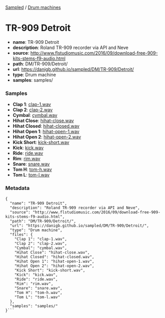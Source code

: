 [Sampled](https://danigb.github.io/sampled)
/
[Drum machines](https://danigb.github.io/sampled/DM)

# TR-909 Detroit

- __name__: TR-909 Detroit
- __description__: Roland TR-909 recorder via API and Neve
- __source__: http://www.flstudiomusic.com/2016/09/download-free-909-kits-stems-f9-audio.html
- __path__: DM/TR-909/Detroit/
- __url__: https://danigb.github.io/sampled/DM/TR-909/Detroit/
- __type__: Drum machine
- __samples__: samples/

### Samples

- __Clap 1__: [clap-1.wav](https://danigb.github.io/sampled/DM/TR-909/Detroit/samples/clap-1.wav)
- __Clap 2__: [clap-2.wav](https://danigb.github.io/sampled/DM/TR-909/Detroit/samples/clap-2.wav)
- __Cymbal__: [cymbal.wav](https://danigb.github.io/sampled/DM/TR-909/Detroit/samples/cymbal.wav)
- __Hihat Close__: [hihat-close.wav](https://danigb.github.io/sampled/DM/TR-909/Detroit/samples/hihat-close.wav)
- __Hihat Closed__: [hihat-closed.wav](https://danigb.github.io/sampled/DM/TR-909/Detroit/samples/hihat-closed.wav)
- __Hihat Open 1__: [hihat-open-1.wav](https://danigb.github.io/sampled/DM/TR-909/Detroit/samples/hihat-open-1.wav)
- __Hihat Open 2__: [hihat-open-2.wav](https://danigb.github.io/sampled/DM/TR-909/Detroit/samples/hihat-open-2.wav)
- __Kick Short__: [kick-short.wav](https://danigb.github.io/sampled/DM/TR-909/Detroit/samples/kick-short.wav)
- __Kick__: [kick.wav](https://danigb.github.io/sampled/DM/TR-909/Detroit/samples/kick.wav)
- __Ride__: [ride.wav](https://danigb.github.io/sampled/DM/TR-909/Detroit/samples/ride.wav)
- __Rim__: [rim.wav](https://danigb.github.io/sampled/DM/TR-909/Detroit/samples/rim.wav)
- __Snare__: [snare.wav](https://danigb.github.io/sampled/DM/TR-909/Detroit/samples/snare.wav)
- __Tom H__: [tom-h.wav](https://danigb.github.io/sampled/DM/TR-909/Detroit/samples/tom-h.wav)
- __Tom L__: [tom-l.wav](https://danigb.github.io/sampled/DM/TR-909/Detroit/samples/tom-l.wav)
### Metadata

```
{
  "name": "TR-909 Detroit",
  "description": "Roland TR-909 recorder via API and Neve",
  "source": "http://www.flstudiomusic.com/2016/09/download-free-909-kits-stems-f9-audio.html",
  "path": "DM/TR-909/Detroit/",
  "url": "https://danigb.github.io/sampled/DM/TR-909/Detroit/",
  "type": "Drum machine",
  "files": {
    "Clap 1": "clap-1.wav",
    "Clap 2": "clap-2.wav",
    "Cymbal": "cymbal.wav",
    "Hihat Close": "hihat-close.wav",
    "Hihat Closed": "hihat-closed.wav",
    "Hihat Open 1": "hihat-open-1.wav",
    "Hihat Open 2": "hihat-open-2.wav",
    "Kick Short": "kick-short.wav",
    "Kick": "kick.wav",
    "Ride": "ride.wav",
    "Rim": "rim.wav",
    "Snare": "snare.wav",
    "Tom H": "tom-h.wav",
    "Tom L": "tom-l.wav"
  },
  "samples": "samples/"
}```
